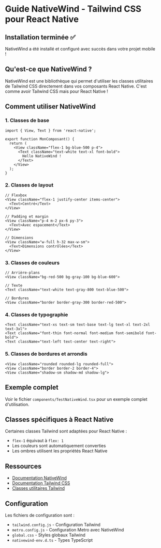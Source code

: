 # Guide NativeWind - Tailwind CSS pour React Native

## Installation terminée ✅

NativeWind a été installé et configuré avec succès dans votre projet mobile !

## Qu'est-ce que NativeWind ?

NativeWind est une bibliothèque qui permet d'utiliser les classes utilitaires de Tailwind CSS directement dans vos composants React Native. C'est comme avoir Tailwind CSS mais pour React Native !

## Comment utiliser NativeWind

### 1. Classes de base
```tsx
import { View, Text } from 'react-native';

export function MonComposant() {
  return (
    <View className="flex-1 bg-blue-500 p-4">
      <Text className="text-white text-xl font-bold">
        Hello NativeWind !
      </Text>
    </View>
  );
}
```

### 2. Classes de layout
```tsx
// Flexbox
<View className="flex-1 justify-center items-center">
  <Text>Centré</Text>
</View>

// Padding et margin
<View className="p-4 m-2 px-6 py-3">
  <Text>Avec espacement</Text>
</View>

// Dimensions
<View className="w-full h-32 max-w-sm">
  <Text>Dimensions contrôlées</Text>
</View>
```

### 3. Classes de couleurs
```tsx
// Arrière-plans
<View className="bg-red-500 bg-gray-100 bg-blue-600">

// Texte
<Text className="text-white text-gray-800 text-blue-500">

// Bordures
<View className="border border-gray-300 border-red-500">
```

### 4. Classes de typographie
```tsx
<Text className="text-xs text-sm text-base text-lg text-xl text-2xl text-3xl">
<Text className="font-thin font-normal font-medium font-semibold font-bold">
<Text className="text-left text-center text-right">
```

### 5. Classes de bordures et arrondis
```tsx
<View className="rounded rounded-lg rounded-full">
<View className="border border-2 border-4">
<View className="shadow-sm shadow-md shadow-lg">
```

## Exemple complet

Voir le fichier `components/TestNativeWind.tsx` pour un exemple complet d'utilisation.

## Classes spécifiques à React Native

Certaines classes Tailwind sont adaptées pour React Native :
- `flex-1` équivaut à `flex: 1`
- Les couleurs sont automatiquement converties
- Les ombres utilisent les propriétés React Native

## Ressources

- [Documentation NativeWind](https://www.nativewind.dev/)
- [Documentation Tailwind CSS](https://tailwindcss.com/docs)
- [Classes utilitaires Tailwind](https://tailwindcss.com/docs/utility-first)

## Configuration

Les fichiers de configuration sont :
- `tailwind.config.js` - Configuration Tailwind
- `metro.config.js` - Configuration Metro avec NativeWind
- `global.css` - Styles globaux Tailwind
- `nativewind-env.d.ts` - Types TypeScript 